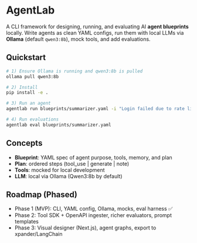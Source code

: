 # AgentLab

A CLI framework for designing, running, and evaluating AI **agent blueprints** locally. Write agents as clean YAML configs, run them with local LLMs via **Ollama** (default `qwen3:8b`), mock tools, and add evaluations.

## Quickstart

```bash
# 1) Ensure Ollama is running and qwen3:8b is pulled
ollama pull qwen3:8b

# 2) Install
pip install -e .

# 3) Run an agent
agentlab run blueprints/summarizer.yaml -i "Login failed due to rate limits"

# 4) Run evaluations
agentlab eval blueprints/summarizer.yaml
```

## Concepts
- **Blueprint**: YAML spec of agent purpose, tools, memory, and plan
- **Plan**: ordered steps (tool_use | generate | note)
- **Tools**: mocked for local development
- **LLM**: local via Ollama (Qwen3:8b by default)

## Roadmap (Phased)
- Phase 1 (MVP): CLI, YAML config, Ollama, mocks, eval harness ✅
- Phase 2: Tool SDK + OpenAPI ingester, richer evaluators, prompt templates
- Phase 3: Visual designer (Next.js), agent graphs, export to xpander/LangChain